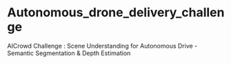 # Autonomous_drone_delivery_challenge
AICrowd Challenge : Scene Understanding for Autonomous Drive - Semantic Segmentation &amp; Depth Estimation
